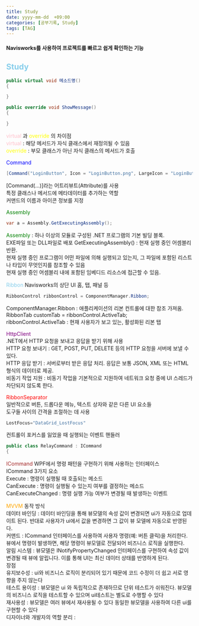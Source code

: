 ```yaml
---
title: Study
date: yyyy-mm-dd  +09:00
categories: [공부기록, Study]
tags: [TAG]     
---
```

<h4> Navisworks를 사용하여 프로젝트를 빠르고 쉽게 확인하는 기능 </h4>

<h2><font color = "skyblue" > Study </font></h2>

```c#
public virtual void 메소드명()
{

}

public override void ShowMessage()
{

}
```

<font color = "pink" > virtual </font>과 <font color = "yellow" > override </font> 의 차이점 <br/>
<font color = "pink" > virtual </font> : 해당 메서드가 자식 클래스에서 재정의될 수 있음  <br/>
<font color = "yellow" > override </font>   :  부모 클래스가 아닌 자식 클래스의 메서드가 호출

 <font color = "blue" > Command </font> <br/>

 ```c#
[Command("LoginButton", Icon = "LoginButton.png", LargeIcon = "LoginButton.png")]
```

[Command(...)]라는 어트리뷰트(Attribute)를 사용<br/>
특정 클래스나 메서드에 메타데이터를 추가하는 역할<br/>
커맨드의 이름과 아이콘 정보를 지정


 <font color = "green" > Assembly </font> <br/> 

  ```c#
 var a = Assembly.GetExecutingAssembly();
  ```

 <font color = "green" > Assembly </font>  : 하나 이상의 모듈로 구성된 .NET 프로그램의 기본 빌딩 블록.<br/> 
EXE파일 또는 DLL파일로 배포
GetExecutingAssembly() : 현재 실행 중인 어셈블리 반환.<br/> 
현재 실행 중인 프로그램이 어떤 파일에 의해 실행되고 있는지, 그 파일에 포함된 리스트나 타입이 무엇인지를 참조할 수 있음<br/> 
현재 실행 중인 어셈블리 내에 포함된 임베디드 리소스에 접근할 수 있음.<br/> 


 <font color = "skyblue" > Ribbon </font> 
Navisworks의 상단 UI 홈, 탭, 패널 등 <br/>

  ```c#
RibbonControl ribbonControl = ComponentManager.Ribbon;
  ```

ComponentManager.Ribbon : 애플리케이션의 리본 컨트롤에 대한 참조 가져옴. <br/>
RibbonTab customTab = ribbonControl.ActiveTab; <br/>
ribbonControl.ActiveTab : 현재 사용자가 보고 있는, 활성화된 리본 탭 <br/>


 <font color = "purple" > HttpClient </font>  
.NET에서 HTTP 요청을 보내고 응답을 받기 위해 사용 <br/>
HTTP 요청 보내기 : GET, POST, PUT, DELETE 등의 HTTP 요청을 서버에 보낼 수 있다. <br/>
HTTP 응답 받기 : 서버로부터 받은 응답 처리. 응답은 보통 JSON, XML 또는 HTML 형식의 데이터로 제공. <br/>
비동기 작업 지원 : 비동기 작업을 기본적으로 지원하여 네트워크 요청 중에 UI 스레드가 차단되지 않도록 한다. <br/>

 <font color = "red" > RibbonSeparator </font>  
일반적으로 버튼, 드롭다운 메뉴, 텍스트 상자와 같은 다른 UI 요소들<br/>
도구들 사이의 간격을 조절하는 데 사용<br/>

  ```c#
LostFocus="DataGrid_LostFocus"
  ```

컨트롤이 포커스를 잃었을 때 실행되는 이벤트 핸들러

  ```c#
public class RelayCommand : ICommand 
{
```

 <font color = "brown" > ICommand </font> 
 WPF에서 명령 패턴을 구현하기 위해 사용하는 인터페이스<br/>
ICommand 3가지 요소<br/>
Execute : 명령이 실행될 때 호출되는 메소드<br/>
CanExecute : 명령이 실행될 수 있는지 여부를 결정하는 메소드<br/>
CanExecuteChanged : 명령 실행 가능 여부가 변경될 때 발생하는 이벤트<br/>


 <font color = "orange" > MVVM </font> 동작 방식<br/>
데이터 바인딩 : 데이터 바인딩을 통해 뷰모델의 속성 값이 변경되면 ui가 자동으로 업데이트 된다. 반대로 사용자가 ui에서 값을 변경하면 그 값이 뷰 모델에 자동으로 반영된다. <br/>
커맨드 : ICommand 인터페이스를 사용하여 사용자 명령(예: 버튼 클릭)을 처리한다. 뷰에서 명령이 발생하면, 해당 명령이 뷰모델로 전달되어 비즈니스 로직을 실행한다. <br/>
알림 시스템 : 뷰모델은 INotifyPropertyChanged 인터페이스를 구현하여 속성 값이 변경될 때 뷰에 알립니다. 이를 통해 UI는 최신 데이터 상태를 반영하게 된다.<br/>
장점<br/>
유지보수성 : ui와 비즈니스 로직이 분리되어 있기 때문에 코드 수정이 더 쉽고 서로 영향을 주지 않는다<br/>
테스트 용이성 : 뷰모델은 ui 와 독립적으로 존재하므로 단위 테스트가 쉬워진다. 뷰모델의 비즈니스 로직을 테스트할 수 있으며 ui테스트는 별도로 수행할 수 있다<br/>
재사용성 : 뷰모델은 여러 뷰에서 재사용될 수 있다 동일한 뷰모델을 사용하여 다른 ui를 구현할 수 있다<br/>
디자이너와 개발자의 역할 분리 : 

